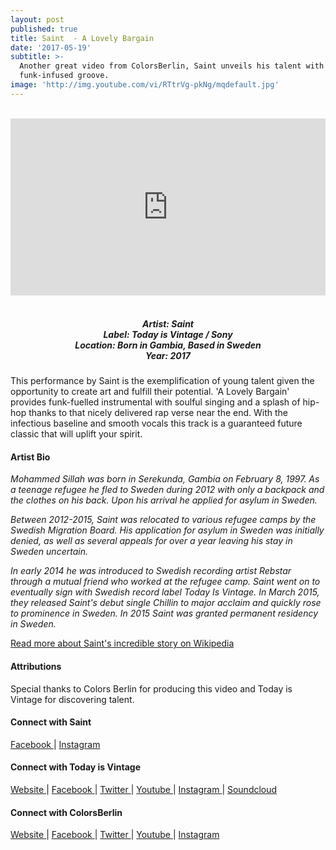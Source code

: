 ```yaml
---
layout: post
published: true
title: Saint  - A Lovely Bargain
date: '2017-05-19'
subtitle: >-
  Another great video from ColorsBerlin, Saint unveils his talent with this
  funk-infused groove.
image: 'http://img.youtube.com/vi/RTtrVg-pkNg/mqdefault.jpg'
---
```

<style>.embed-container { position: relative; padding-bottom: 56.25%; height: 0; overflow: hidden; max-width: 100%; } .embed-container iframe, .embed-container object, .embed-container embed { position: absolute; top: 0; left: 0; width: 100%; height: 100%; }</style><br />
<div class="embed-container">
<iframe allowfullscreen="" frameborder="0" height="315" src="https://www.youtube.com/embed/RTtrVg-pkNg" width="560"></iframe></div>
<br>
<h5 style="text-align: center;">
Artist: Saint <br>
Label: Today is Vintage / Sony <br>
Location: Born in Gambia, Based in Sweden <br>
Year: 2017
</h5>





This performance by Saint is the exemplification of young talent given the opportunity to create art and fulfill their potential. 'A Lovely Bargain' provides funk-fuelled instrumental with soulful singing and a splash of hip-hop thanks to that nicely delivered rap verse near the end. With the infectious baseline and smooth vocals this track is a guaranteed future classic that will uplift your spirit.


#### Artist Bio

*Mohammed Sillah was born in Serekunda, Gambia on February 8, 1997. As a teenage refugee he fled to Sweden during 2012 with only a backpack and the clothes on his back. Upon his arrival he applied for asylum in Sweden.*

*Between 2012-2015, Saint was relocated to various refugee camps by the Swedish Migration Board. His application for asylum in Sweden was initially denied, as well as several appeals for over a year leaving his stay in Sweden uncertain.*

*In early 2014 he was introduced to Swedish recording artist Rebstar through a mutual friend who worked at the refugee camp. Saint went on to eventually sign with Swedish record label Today Is Vintage. In March 2015, they released Saint's debut single Chillin to major acclaim and quickly rose to prominence in Sweden. In 2015 Saint was granted permanent residency in Sweden.*

[Read more about Saint's incredible story on Wikipedia](http://bit.ly/2rMw6oZ)

#### Attributions

Special thanks to Colors Berlin for producing this video and Today is Vintage for discovering talent.

#### Connect with Saint

<a class="fa fa-facebook" href="https://www.facebook.com/vintage.saint/" target="_blank"> Facebook </a> |
<a class="fa fa-instagram" href="https://www.instagram.com/saintdizellius/" target="_blank"> Instagram </a> 


#### Connect with Today is Vintage

<a class="fa fa-globe" href="http://www.todayisvintage.com/" target="_blank"> Website </a> |
<a class="fa fa-facebook" href="https://www.facebook.com/todayisvintage" target="_blank"> Facebook </a> |
<a class="fa fa-twitter" href="https://twitter.com/todayisvintage" target="_blank"> Twitter </a> |
<a class="fa fa-youtube" href="https://www.youtube.com/user/todayisVINTAGE" target="_blank"> Youtube </a> |
<a class="fa fa-instagram" href="https://www.instagram.com/todayisvintage/" target="_blank"> Instagram </a> | 
<a class="fa fa-soundcloud" href="https://soundcloud.com/todayisvintage" target="_blank"> Soundcloud </a>


#### Connect with ColorsBerlin

<a class="fa fa-globe" href="http://www.colorsberlin.com/" target="_blank"> Website </a> | 
<a class="fa fa-facebook" href="https://www.facebook.com/colorsberlinofficial/" target="_blank"> Facebook </a> |
<a class="fa fa-twitter" href="https://twitter.com/colorsberlin" target="_blank"> Twitter </a> |
<a class="fa fa-youtube" href="https://www.youtube.com/c/colorsberlinofficial" target="_blank"> Youtube </a> |
<a class="fa fa-instagram" href="https://www.instagram.com/COLORSBERLIN/" target="_blank"> Instagram </a>
